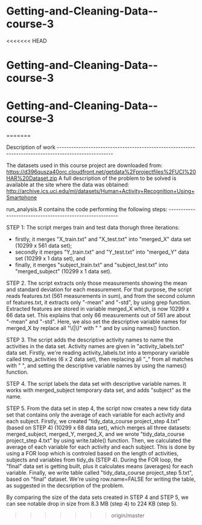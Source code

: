 # Getting-and-Cleaning-Data--course-3
<<<<<<< HEAD
# Getting-and-Cleaning-Data--course-3
# Getting-and-Cleaning-Data--course-3
=======

Description of work -----------------------------------------------------------------------------------------------------

The datasets used in this course project are downloaded from: 
https://d396qusza40orc.cloudfront.net/getdata%2Fprojectfiles%2FUCI%20HAR%20Dataset.zip
A full description of the problem to be solved is available at the site where the data was obtained:
http://archive.ics.uci.edu/ml/datasets/Human+Activity+Recognition+Using+Smartphone

run_analysis.R contains the code performing the following steps: ---------------------------------------------------------

STEP 1: The script merges train and test data thorugh three iterations: 
 - firstly, it merges "X_train.txt" and "X_test.txt" into "merged_X" data set (10299 x 561 data set); 
 - secondly it merges "Y_train.txt" and "Y_test.txt" into "merged_Y" data set (10299 x 1 data set), and 
 - finally, it merges "subject_train.txt" and "subject_test.txt" into "merged_subject" (10299 x 1 data set). 

STEP 2. The script extracts only those measurements showing the mean and standard deviation for each measurement. For that purpose, the script reads features.txt (561 measurements in sum), and from the second column of features.txt, it extracts only "-mean" and "-std", by using grep function. Extracted features are stored in variable merged_X which, is now 10299 x 66 data set. This explains that only 66 measurements out of 561 are about "-mean" and "-std". Here, we also set the descriptive variable names for merged_X by replace all "\\(|\\)" with " " and by using names() function. 

STEP 3. The script adds the descriptive activity names to name the activities in the data set. Activity names are given in "activity_labels.txt" data set. Firstly, we're reading activity_labels.txt into a temporary variable called tmp_activities (6 x 2 data set), then replacing all "_" from all matches with " ", and setting the descriptive variable names by using the names() function. 

STEP 4. The script labels the data set with descriptive variable names. It works with merged_subject temporary data set, and adds "subject" as the name.  

STEP 5. From the data set in step 4, the script now creates a new tidy data set that contains only the average of each variable for each activity and each subject. Firstly, we created "tidy_data_course project_step 4.txt" (based on STEP 4) (10299 x 68 data set), which merges all three datasets: merged_subject, merged_Y, merged_X, and we wrote "tidy_data_course project_step 4.txt" by using write.table() function. Then, we calculated the average of each variable for each activity and each subject. This is done by using a FOR loop which is controled based on the length of activities, subjects and variables from tidy_ds (STEP 4). During the FOR loop, the "final" data set is getting built, plus it calculates means (averages) for each variable. Finally, we write table called "tidy_data_course project_step 5.txt", based on "final" dataset. We're using row.name=FALSE for writing the table, as suggested in the decsription of the problem. 

By comparing the size of the data sets created in STEP 4 and STEP 5, we can see notable drop in size from 8.3 MB (step 4) to 224 KB (step 5). 
>>>>>>> origin/master
